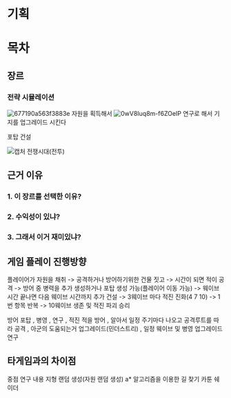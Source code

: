 # 기획
# 목차
## 장르
### 전략 시뮬레이션
![677190a563f3883e](https://github.com/RedditRook/GameEngine1TeamProject/assets/34390637/d60ba804-24ef-4172-9676-ea9ed079fcd1)
자원을 획득해서
![0wV8Iuq8m-f6ZOeIP](https://github.com/RedditRook/GameEngine1TeamProject/assets/34390637/e43afe29-59d2-49b8-85c1-4be8d2915e7b)
연구로 해서 기지를 업그레이드 시킨다

포탑 건설

![캡처](https://github.com/RedditRook/GameEngine1TeamProject/assets/34390637/e9375e1a-64f9-4dfd-b6d5-84bc189a2ff5)
전쟁시대(전투)  

## 근거 이유
### 1. 이 장르를 선택한 이유?

### 2. 수익성이 있냐?

### 3. 그래서 이거 재미있냐?

## 게임 플레이 진행방향
플레이어가 자원을 채취 -> 공격하거나 방어하기위한 건물 짓고 -> 시간이 되면 적이 공격 -> 방어 중 병력을 추가 생성하거나 포탑 생성 가능(플레이어 이동 가능) -> 웨이브 시간 끝나면 다음 웨이브 시간까지 추가 건설
-> 3웨이브 마다 적진 진화(4 7 10) ->  1번 항목 반복 -> 10웨이브 생존 및 적진 파괴 승리 

방어 포탑  , 병영 , 연구 , 적진
적을 방어  , 알아서 일정 주기마다 나오고 공격루트를 따라 공격 , 아군의 도움되는거 업그레이드(민더스트리) , 일정 웨이브 및 병영 업그레이드 연구

## 타게임과의 차이점

중점 연구 내용
지형 랜덤 생성(자원 랜덤 생성)
a* 알고리즘을 이용한 길 찾기
카툰 쉐이더
